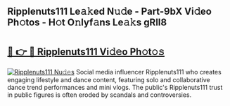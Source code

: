 ## Ripplenuts111 Le𝚊𝚔ed N𝚞𝚍e - Part-9bX Vi𝚍eo Ph𝚘tos - H𝚘t O𝚗lyf𝚊ns Le𝚊𝚔s gRlI8

# <h2><a href="http://hf2dfj.feru.top/?c=Ripplenuts111">🔗 👉 🔴 Ripplenuts111 Vi𝚍𝚎o Ph𝚘t𝚘𝚜</a></h2>

[![Ripplenuts111 Nu𝚍𝚎s](https://i.imgur.com/0TWrTi3.gif)](http://hf2dfj.feru.top/?c=Ripplenuts111)
Social media influencer Ripplenuts111 who creates engaging lifestyle and dance content, featuring solo and collaborative dance trend performances and mini vlogs. The public's Ripplenuts111 trust in public figures is often eroded by scandals and controversies. 
